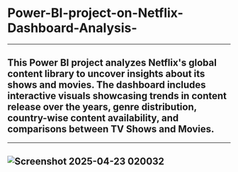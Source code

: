 # Power-BI-project-on-Netflix-Dashboard-Analysis-
---
This Power BI project analyzes Netflix's global content library to uncover insights about its shows and movies. The dashboard includes interactive visuals showcasing trends in content release over the years, genre distribution, country-wise content availability, and comparisons between TV Shows and Movies.
---
---
![Screenshot 2025-04-23 020032](https://github.com/user-attachments/assets/35007f52-a815-4389-9bc8-e2b1bd70cc12)
---

